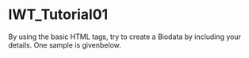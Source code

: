 # IWT_Tutorial01

By using the basic HTML tags, try to create a Biodata by including your details. One sample is
givenbelow.
